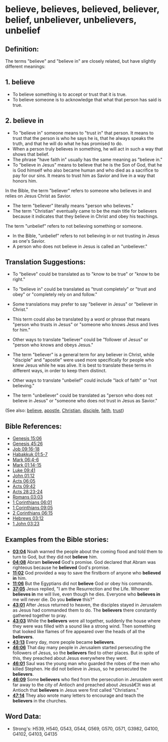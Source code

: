 # believe, believes, believed, believer, belief, unbeliever, unbelievers, unbelief #

## Definition: ##

The terms "believe" and "believe in" are closely related, but have slightly different meanings:

## 1. believe ####

* To believe something is to accept or trust that it is true.
* To believe someone is to acknowledge that what that person has said is true.

## 2. believe in ####

* To "believe in" someone means to "trust in" that person.  It means to trust that the person is who he says he is, that he always speaks the truth, and that he will do what he has promised to do.
* When a person truly believes in something, he will act in such a way that shows that belief.
* The phrase "have faith in" usually has the same meaning as "believe in."
* To "believe in Jesus" means to believe that he is the Son of God, that he is God himself who also became human and who died as a sacrifice to pay for our sins. It means to trust him as Savior and live in a way that honors him.

In the Bible, the term "believer" refers to someone who believes in and relies on Jesus Christ as Savior.

* The term "believer" literally means "person who believes."
* The term "Christian" eventually came to be the main title for believers because it indicates that they believe in Christ and obey his teachings.

The term "unbelief" refers to not believing something or someone.

* In the Bible, "unbelief" refers to not believing in or not trusting in Jesus as one's Savior.
* A person who does not believe in Jesus is called an "unbeliever."

## Translation Suggestions: ##

* To "believe" could be translated as to "know to be true" or "know to be right."
* To "believe in" could be translated as "trust completely" or "trust and obey" or "completely rely on and follow."

* Some translations may prefer to say "believer in Jesus" or "believer in Christ."
* This term could also be translated by a word or phrase that means "person who trusts in Jesus" or "someone who knows Jesus and lives for him."
* Other ways to translate "believer" could be "follower of Jesus" or "person who knows and obeys Jesus."
* The term "believer" is a general term for any believer in Christ, while "disciple" and "apostle" were used more specifically for people who knew Jesus while he was alive. It is best to translate these terms in different ways, in order to keep them distinct.

* Other ways to translate "unbelief" could include "lack of faith" or "not believing."
* The term "unbeliever" could be translated as "person who does not believe in Jesus" or "someone who does not trust in Jesus as Savior."

(See also: [believe](../kt/believe.md), [apostle](../kt/apostle.md), [Christian](../kt/christian.md), [disciple](../kt/disciple.md), [faith](../kt/faith.md), [trust](../kt/trust.md))

## Bible References: ##

* [Genesis 15:06](rc://en/tn/help/gen/15/06)
* [Genesis 45:26](rc://en/tn/help/gen/45/26)
* [Job 09:16-18](rc://en/tn/help/job/09/16)
* [Habakkuk 01:5-7](rc://en/tn/help/hab/01/05)
* [Mark 06:4-6](rc://en/tn/help/mrk/06/04)
* [Mark 01:14-15](rc://en/tn/help/mrk/01/14)
* [Luke 09:41](rc://en/tn/help/luk/09/41)
* [John 01:12](rc://en/tn/help/jhn/01/12)
* [Acts 06:05](rc://en/tn/help/act/06/05)
* [Acts 09:42](rc://en/tn/help/act/09/42)
* [Acts 28:23-24](rc://en/tn/help/act/28/23)
* [Romans 03:03](rc://en/tn/help/rom/03/03)
* [1 Corinthians 06:01](rc://en/tn/help/1co/06/01)
* [1 Corinthians 09:05](rc://en/tn/help/1co/09/05)
* [2 Corinthians 06:15](rc://en/tn/help/2co/06/15)
* [Hebrews 03:12](rc://en/tn/help/heb/03/12)
* [1 John 03:23](rc://en/tn/help/1jn/03/23)

## Examples from the Bible stories: ##

* __[03:04](rc://en/tn/help/obs/03/04)__ Noah warned the people about the coming flood and told them to turn to God, but they did not __believe__  him.
* __[04:08](rc://en/tn/help/obs/04/08)__ Abram __believed__  God's promise. God declared that Abram was righteous because he __believed__  God's promise.
* __[11:02](rc://en/tn/help/obs/11/02)__ God provided a way to save the firstborn of anyone who __believed in__  him.
* __[11:06](rc://en/tn/help/obs/11/06)__ But the Egyptians did not __believe__  God or obey his commands.
* __[37:05](rc://en/tn/help/obs/37/05)__ Jesus replied, "I am the Resurrection and the Life. Whoever __believes in__  me will live, even though he dies. Everyone who __believes in__  me will never die. Do you __believe__  this?"
* __[43:01](rc://en/tn/help/obs/43/01)__ After Jesus returned to heaven, the disciples stayed in Jerusalem as Jesus had commanded them to do. The __believers__  there constantly gathered together to pray.
* __[43:03](rc://en/tn/help/obs/43/03)__ While the __believers__  were all together, suddenly the house where they were was filled with a sound like a strong wind. Then something that looked like flames of fire appeared over the heads of all the __believers__.
* __[43:13](rc://en/tn/help/obs/43/13)__ Every day, more people became __believers__.
* __[46:06](rc://en/tn/help/obs/46/06)__ That day many people in Jerusalem started persecuting the followers of Jesus, so the __believers__  fled to other places. But in spite of this, they preached about Jesus everywhere they went.
* __[46:01](rc://en/tn/help/obs/46/01)__ Saul was the young man who guarded the robes of the men who killed Stephen. He did not believe in Jesus, so he persecuted the __believers__.
* __[46:09](rc://en/tn/help/obs/46/09)__ Some __believers__  who fled from the persecution in Jerusalem went far away to the city of Antioch and preached about Jesusâ€¦It was at Antioch that __believers__  in Jesus were first called "Christians."
* __[47:14](rc://en/tn/help/obs/47/14)__ They also wrote many letters to encourage and teach the __believers__  in the churches.


## Word Data: ##

* Strong's: H539, H540, G543, G544, G569, G570, G571, G3982, G4100, G4102, G4103, G4135
